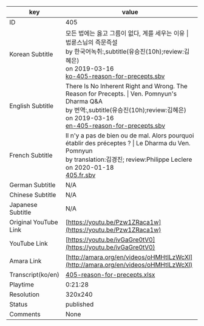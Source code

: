 |  key  |  value  |
|-------|---------|
| ID            | 405 |
| Korean Subtitle | 모든 법에는 옳고 그름이 없다, 계를 세우는 이유 \| 법륜스님의 즉문즉설<br>by 한국어녹취:,subtitle(유승진(10h);review:김혜은)<br>on 2019-03-16<br>[ko-405-reason-for-precepts.sbv](https://github.com/jungtosociety/dharma-qna/raw/master/sub/405/ko-405-reason-for-precepts.sbv)<br>|
| English Subtitle | There Is No Inherent Right and Wrong. The Reason for Precepts. \| Ven. Pomnyun's Dharma Q&A<br>by 번역:,subtitle(유승진(10h);review:김혜은)<br>on 2019-03-16<br>[en-405-reason-for-precepts.sbv](https://github.com/jungtosociety/dharma-qna/raw/master/sub/405/en-405-reason-for-precepts.sbv)<br>|
| French Subtitle | Il n'y a pas de bien ou de mal. Alors pourquoi établir des préceptes ? \| Le Dharma du Ven. Pomnyun<br>by translation:김경진; review:Philippe Leclere<br>on 2020-01-18<br>[405.fr.sbv](https://github.com/jungtosociety/dharma-qna/raw/master/sub/405/405.fr.sbv)<br>|
| German Subtitle | N/A |
| Chinese Subtitle | N/A |
| Japanese Subtitle | N/A |
| Original YouTube Link  | [https://youtu.be/Pzw1ZRaca1w](https://youtu.be/Pzw1ZRaca1w) |
| YouTube Link  | [https://youtu.be/ivGaGre0tV0](https://youtu.be/ivGaGre0tV0) |
| Amara Link    | [http://amara.org/en/videos/oHMHtILzWcXl](http://amara.org/en/videos/oHMHtILzWcXl) |
| Transcript(ko/en) | [405-reason-for-precepts.xlsx](https://github.com/jungtosociety/dharma-qna/raw/master/sub/405/405-reason-for-precepts.xlsx) |
| Playtime | 0:21:28 |
| Resolution | 320x240|
| Status | published |
| Comments | None |
